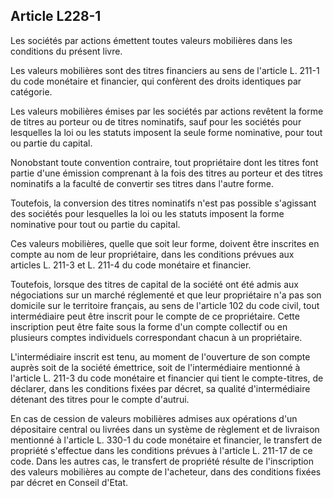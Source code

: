 Article L228-1
----
Les sociétés par actions émettent toutes valeurs mobilières dans les conditions
du présent livre.

Les valeurs mobilières sont des titres financiers au sens de l'article L. 211-1
du code monétaire et financier, qui confèrent des droits identiques par
catégorie.

Les valeurs mobilières émises par les sociétés par actions revêtent la forme de
titres au porteur ou de titres nominatifs, sauf pour les sociétés pour
lesquelles la loi ou les statuts imposent la seule forme nominative, pour tout
ou partie du capital.

Nonobstant toute convention contraire, tout propriétaire dont les titres font
partie d'une émission comprenant à la fois des titres au porteur et des titres
nominatifs a la faculté de convertir ses titres dans l'autre forme.

Toutefois, la conversion des titres nominatifs n'est pas possible s'agissant des
sociétés pour lesquelles la loi ou les statuts imposent la forme nominative pour
tout ou partie du capital.

Ces valeurs mobilières, quelle que soit leur forme, doivent être inscrites en
compte au nom de leur propriétaire, dans les conditions prévues aux articles L.
211-3 et L. 211-4 du code monétaire et financier.

Toutefois, lorsque des titres de capital de la société ont été admis aux
négociations sur un marché réglementé et que leur propriétaire n'a pas son
domicile sur le territoire français, au sens de l'article 102 du code civil,
tout intermédiaire peut être inscrit pour le compte de ce propriétaire. Cette
inscription peut être faite sous la forme d'un compte collectif ou en plusieurs
comptes individuels correspondant chacun à un propriétaire.

L'intermédiaire inscrit est tenu, au moment de l'ouverture de son compte auprès
soit de la société émettrice, soit de l'intermédiaire mentionné à l'article L.
211-3 du code monétaire et financier qui tient le compte-titres, de déclarer,
dans les conditions fixées par décret, sa qualité d'intermédiaire détenant des
titres pour le compte d'autrui.

En cas de cession de valeurs mobilières admises aux opérations d'un dépositaire
central ou livrées dans un système de règlement et de livraison mentionné à
l'article L. 330-1 du code monétaire et financier, le transfert de propriété
s'effectue dans les conditions prévues à l'article L. 211-17 de ce code. Dans
les autres cas, le transfert de propriété résulte de l'inscription des valeurs
mobilières au compte de l'acheteur, dans des conditions fixées par décret en
Conseil d'Etat.
